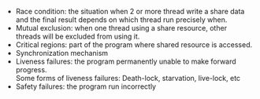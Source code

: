 * Race condition: the situation when 2 or more thread write a share data and the final result depends on which thread run precisely when.
* Mutual exclusion: when one thread using a share resource, other threads will be excluded from using it.
* Critical regions: part of the program where shared resource is accessed.
* Synchronization mechanism
* Liveness failures: the program permanently unable to make forward progress.  
  Some forms of liveness failures: Death-lock, starvation, live-lock, etc
* Safety failures: the program run incorrectly